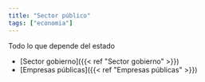```yaml
---
title: "Sector público"
tags: ["economia"]
---
```

Todo lo que depende del estado
- [Sector gobierno]({{< ref "Sector gobierno" >}})
- [Empresas públicas]({{< ref "Empresas públicas" >}})
